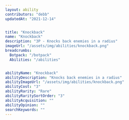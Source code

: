 ```yaml
---
layout: ability
contributors: "debb"
updatedAt: "2021-12-14"


title: "Knockback"
name: "Knockback"
description: "3P - Knocks back enemies in a radius"
imageUrl: "/assets/img/abilities/knockback.png"
breadcrumbs:
  Botpack: "/botpack"
  Abilities: "/abilities"


abilityName: "Knockback"
abilityDescription: "Knocks back enemies in a radius"
abilityImageUrl: "/assets/img/abilities/knockback.png"
abilityCost: "3"
abilityRarity: "Rare"
abilityRaritySortOrder: "3"
abilityAcquisition: ""
abilityOpinion: ""
searchKeywords: ""
---
```



